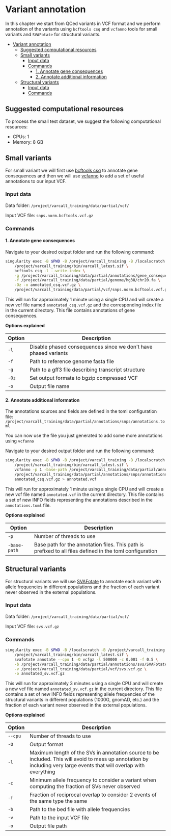 # Variant annotation

In this chapter we start from QCed variants in VCF format and we perform annotation of the variants using `bcftools csq` and `vcfanno` tools for small variants and `SVAFotate` for structural variants.

- [Variant annotation](#variant-annotation)
	- [Suggested computational resources](#suggested-computational-resources)
	- [Small variants](#small-variants)
		- [Input data](#input-data)
		- [Commands](#commands)
			- [1. Annotate gene consequences](#1-annotate-gene-consequences)
			- [2. Annotate additional information](#2-annotate-additional-information)
	- [Structural variants](#structural-variants)
		- [Input data](#input-data-1)
		- [Commands](#commands-1)

## Suggested computational resources

To process the small test dataset, we suggest the following computational resources:

- CPUs: 1
- Memory: 8 GB

## Small variants

For small variant we will first use [bcftools csq](https://samtools.github.io/bcftools/howtos/csq-calling.html) to annotate gene consequences and then we will use [vcfanno](https://github.com/brentp/vcfanno) to add a set of useful annotations to our input VCF.

### Input data

Data folder: `/project/varcall_training/data/partial/vcf/`

Input VCF file: `snps.norm.bcftools.vcf.gz`

### Commands

#### 1. Annotate gene consequences

Navigate to your desired output folder and run the following command:

```bash
singularity exec -B $PWD -B /project/varcall_training -B /localscratch \
	/project/varcall_training/bin/varcall_latest.sif \
	bcftools csq -l --write-index \
	-g /project/varcall_training/data/partial/annotations/gene_consequences/Homo_sapiens.GRCh38.109.gff3.gz \
	-f /project/varcall_training/data/partial/genome/hg38/chr20.fa \
	-Oz -o annotated_csq.vcf.gz \
	/project/varcall_training/data/partial/vcf/snps.norm.bcftools.vcf.gz
```

This will run for approximately 1 minute using a single CPU and will create a new vcf file named `annotated_csq.vcf.gz` and the corresponding index file in the current directory. This file contains annotations of gene consequences.

**Options explained**

| Option | Description |
|--------|-------------|
| `-l`   | Disable phased consequences since we don't have phased variants |
| `-f`   | Path to reference genome fasta file |
| `-g`   | Path to a gff3 file describing transcript structure |
| `-Oz`  | Set output formate to bgzip compressed VCF |
| `-o`   | Output file name |

#### 2. Annotate additional information

The annotations sources and fields are defined in the toml configuration file: `/project/varcall_training/data/partial/annotations/snps/annotations.toml`

You can now use the file you just generated to add some more annotations using `vcfanno`

Navigate to your desired output folder and run the following command:

```bash
singularity exec -B $PWD -B /project/varcall_training -B /localscratch \
	/project/varcall_training/bin/varcall_latest.sif \
	vcfanno -p 1 -base-path /project/varcall_training/data/partial/annotations/snps \
	/project/varcall_training/data/partial/annotations/snps/annotations.toml \
	annotated_csq.vcf.gz > annotated.vcf
```

This will run for approximately 1 minute using a single CPU and will create a new vcf file named `annotated.vcf` in the current directory. This file contains a set of new INFO fields representing the annotations described in the `annotations.toml` file.

**Options explained**

| Option | Description |
|--------|-------------|
| `-p` | Number of threads to use |
| `-base-path` | Base path for the annotation files. This path is prefixed to all files defined in the toml configuration |

## Structural variants

For structural variants we will use [SVAFotate](https://github.com/fakedrtom/SVAFotate) to annotate each variant with allele frequencies in different populations and the fraction of each variant never observed in the external populations.

### Input data

Data folder: `/project/varcall_training/data/partial/vcf/`

Input VCF file: `svs.vcf.gz`

### Commands

```bash
singularity exec -B $PWD -B /localscratch -B /project/varcall_training \
	/project/varcall_training/bin/varcall_latest.sif \
	svafotate annotate --cpu 1 -O vcfgz -l 500000 -c 0.001 -f 0.5 \
	-b /project/varcall_training/data/partial/annotations/svs/SVAFotate_core_SV_popAFs.GRCh38.v4.1.bed.gz \
	-v /project/varcall_training/data/partial/vcf/svs.vcf.gz \
	-o annotated_sv.vcf.gz
```

This will run for approximately 3 minutes using a single CPU and will create a new vcf file named `annotated_sv.vcf.gz` in the current directory. This file contains a set of new INFO fields representing allele frequencies of the structural variants in different populations (1000G, gnomAD, etc.) and the fraction of each variant never observed in the external populations.

**Options explained**

| Option | Description |
|--------|-------------|
| `--cpu` | Number of threads to use |
| `-O` | Output format |
| `-l` | Maximum length of the SVs in annotation source to be included. This will avoid to mess up annotation by including very large events that will overlap with everything |
| `-c` | Minimum allele frequency to consider a variant when computing the fraction of SVs never observed |
| `-f` | Fraction of reciprocal overlap to consider 2 events of the same type the same |
| `-b` | Path to the bed file with allele frequencies |
| `-v` | Path to the input VCF file |
| `-o` | Output file path |